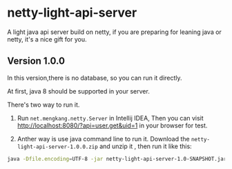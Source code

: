 # netty-light-api-server
A light java api server build on netty, if you are preparing for leaning java or netty, it's a nice gift for you.

Version 1.0.0
---
In this version,there is no database, so you can run it directly.

At first, java 8 should be supported in your server.

There's two way to run it.

1. Run `net.mengkang.netty.Server` in Intellij IDEA, Then you can visit [http://localhost:8080/?api=user.get&uid=1](http://localhost:8080/?api=user.get&uid=1) in your browser for test.

2. Anther way is use java command line to run it. Download the `netty-light-api-server-1.0.0.zip` and unzip it , then run it like this:
```sh
java -Dfile.encoding=UTF-8 -jar netty-light-api-server-1.0-SNAPSHOT.jar
```
